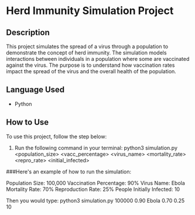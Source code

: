 # Herd Immunity Simulation Project

## Description
This project simulates the spread of a virus through a population to demonstrate the concept of herd immunity. The simulation models interactions between individuals in a population where some are vaccinated against the virus. The purpose is to understand how vaccination rates impact the spread of the virus and the overall health of the population.

## Language Used
- Python

## How to Use
To use this project, follow the step below:

1. Run the following command in your terminal: python3 simulation.py <population_size> <vacc_percentage> <virus_name> <mortality_rate> <repro_rate> <initial_infected>

###Here's an example of how to run the simulation:

Population Size: 100,000
Vaccination Percentage: 90%
Virus Name: Ebola
Mortality Rate: 70%
Reproduction Rate: 25%
People Initially Infected: 10

Then you would type: 
python3 simulation.py 100000 0.90 Ebola 0.70 0.25 10
